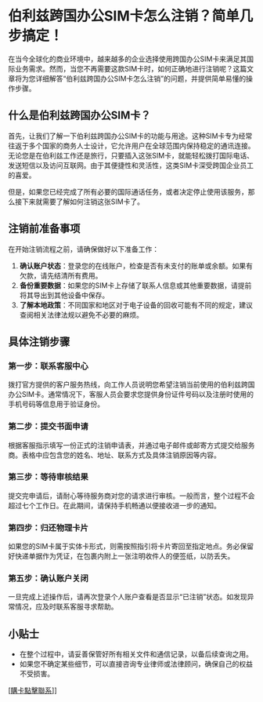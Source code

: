 # 伯利兹跨国办公SIM卡怎么注销？简单几步搞定！

在当今全球化的商业环境中，越来越多的企业选择使用跨国办公SIM卡来满足其国际业务需求。然而，当您不再需要这款SIM卡时，如何正确地进行注销呢？这篇文章将为您详细解答“伯利兹跨国办公SIM卡怎么注销”的问题，并提供简单易懂的操作步骤。

## 什么是伯利兹跨国办公SIM卡？

首先，让我们了解一下伯利兹跨国办公SIM卡的功能与用途。这种SIM卡专为经常往返于多个国家的商务人士设计，它允许用户在全球范围内保持稳定的通讯连接。无论您是在伯利兹工作还是旅行，只要插入这张SIM卡，就能轻松拨打国际电话、发送短信以及访问互联网。由于其便捷性和灵活性，这类SIM卡深受跨国企业员工的喜爱。

但是，如果您已经完成了所有必要的国际通话任务，或者决定停止使用该服务，那么接下来就需要了解如何注销这张SIM卡了。

## 注销前准备事项

在开始注销流程之前，请确保做好以下准备工作：

1. **确认账户状态**：登录您的在线账户，检查是否有未支付的账单或余额。如果有欠款，请先结清所有费用。
2. **备份重要数据**：如果您的SIM卡上存储了联系人信息或其他重要数据，请提前将其导出到其他设备中保存。
3. **了解本地政策**：不同国家和地区对于电子设备的回收可能有不同的规定，建议查阅相关法律法规以避免不必要的麻烦。

## 具体注销步骤

### 第一步：联系客服中心
拨打官方提供的客户服务热线，向工作人员说明您希望注销当前使用的伯利兹跨国办公SIM卡。通常情况下，客服人员会要求您提供身份证件号码以及注册时使用的手机号码等信息用于验证身份。

### 第二步：提交书面申请
根据客服指示填写一份正式的注销申请表，并通过电子邮件或邮寄方式提交给服务商。表格中应包含您的姓名、地址、联系方式及具体注销原因等内容。

### 第三步：等待审核结果
提交完申请后，请耐心等待服务商对您的请求进行审核。一般而言，整个过程不会超过七个工作日。在此期间，请保持手机畅通以便接收进一步的通知。

### 第四步：归还物理卡片
如果您的SIM卡属于实体卡形式，则需按照指引将卡片寄回至指定地点。务必保留好快递单据作为凭证，在包裹内附上一张注明收件人的便签纸，以防丢失。

### 第五步：确认账户关闭
一旦完成上述操作后，请再次登录个人账户查看是否显示“已注销”状态。如发现异常情况，应及时联系客服寻求帮助。

## 小贴士
- 在整个过程中，请妥善保管好所有相关文件和通信记录，以备后续查询之用。
- 如果您不确定某些细节，可以直接咨询专业律师或法律顾问，确保自己的权益不受损害。

[[購卡點擊聯系](https://t.me/s/esim1088)]]